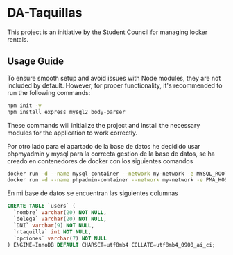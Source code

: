 # DA-Taquillas

This project is an initiative by the Student Council for managing locker rentals.

## Usage Guide

To ensure smooth setup and avoid issues with Node modules, they are not included by default. However, for proper functionality, it's recommended to run the following commands:

```bash
npm init -y
npm install express mysql2 body-parser
```

These commands will initialize the project and install the necessary modules for the application to work correctly.

Por otro lado para el apartado de la base de datos he decidido usar phpmyadmin y mysql para la correcta gestion de la base de datos, se ha creado en contenedores de docker con los siguientes comandos

``` bash
docker run -d --name mysql-container --network my-network -e MYSQL_ROOT_PASSWORD=rootpassword -e MYSQL_DATABASE=mydatabase -p 3306:3306 mysql
docker run -d --name phpadmin-container --network my-network -e PMA_HOST=mysql-container -e PMA_PORT=3306 -p 8080:80 phpmyadmin/phpmyadmin
```

En mi base de datos se encuentran las siguientes columnas

```sql
CREATE TABLE `users` (
  `nombre` varchar(20) NOT NULL,
  `delega` varchar(20) NOT NULL,
  `DNI` varchar(9) NOT NULL,
  `ntaquilla` int NOT NULL,
  `opciones` varchar(7) NOT NULL
) ENGINE=InnoDB DEFAULT CHARSET=utf8mb4 COLLATE=utf8mb4_0900_ai_ci;
```